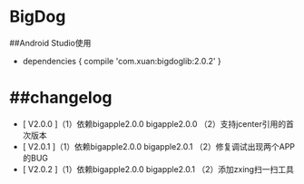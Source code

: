 BigDog
========

##Android Studio使用
* dependencies {
    compile 'com.xuan:bigdoglib:2.0.2'
}

##changelog
========
* [ V2.0.0 ]（1）依赖bigapple2.0.0 bigapple2.0.0 （2）支持jcenter引用的首次版本
* [ V2.0.1 ]（1）依赖bigapple2.0.0 bigapple2.0.1 （2）修复调试出现两个APP的BUG
* [ V2.0.2 ]（1）依赖bigapple2.0.0 bigapple2.0.1 （2）添加zxing扫一扫工具
